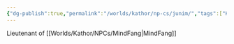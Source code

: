 ```yaml
---
{"dg-publish":true,"permalink":"/worlds/kathor/np-cs/junim/","tags":["Kathor"]}
---
```


Lieutenant of [[Worlds/Kathor/NPCs/MindFang\|MindFang]]